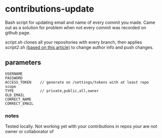# contributions-update

Bash script for updating email and name of every commit you made.
Came out as a solution for problem when not every commit was recorded on github page. 

_script.sh_ clones all your repositories with every branch, then applies _script2.sh_ 
[(based on this article)](https://help.github.com/en/articles/changing-author-info"") to change author info and push changes. 

## parameters

```
USERNAME
PASSWORD
ACCESS_TOKEN    // generate on /settings/tokens with at least repo scope
TYPE            // private,public,all,owner 
OLD_EMAIL
CORRECT_NAME  
CORRECT_EMAIL  
```
### notes
Tested locally.
Not working yet with your contributions in repos your are not owner or collaborator of
